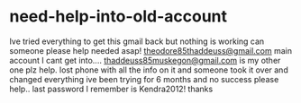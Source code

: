 # need-help-into-old-account
Ive tried everything to get this gmail back but nothing is working can someone please help needed asap!
theodore85thaddeuss@gmail.com    main account I cant get into....
thaddeuss85muskegon@gmail.com    is my other one plz help.
lost phone with all the info on it and someone took it over and changed everything 
ive been trying for 6 months and no success please help..
last password I remember is Kendra2012!
thanks
